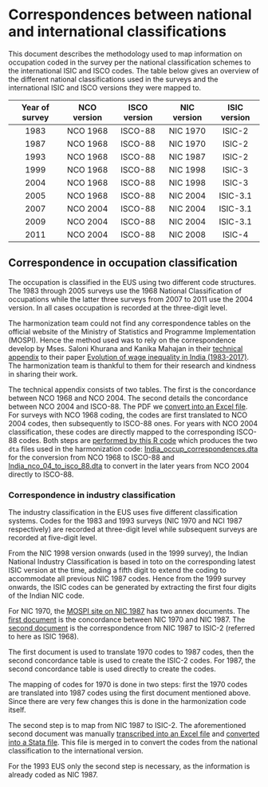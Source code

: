 # Correspondences between national and international classifications

This document describes the methodology used to map information on occupation coded in the survey per the national classification schemes to the international ISIC and ISCO codes. The table below gives an overview of the different national classifications used in the surveys and the international ISIC and ISCO versions they were mapped to.

| Year of survey	| NCO version	| ISCO version	| NIC version	| ISIC version	|
| :----:		    | :----:	    | :----:	    | :----:	    | :----:	|
| 1983			    | NCO 1968	    | ISCO-88	    | NIC 1970	    | ISIC-2	|
| 1987			    | NCO 1968	    | ISCO-88	    | NIC 1970	    | ISIC-2	|
| 1993			    | NCO 1968	    | ISCO-88	    | NIC 1987	    | ISIC-2	|
| 1999			    | NCO 1968	    | ISCO-88	    | NIC 1998	    | ISIC-3	|
| 2004			    | NCO 1968	    | ISCO-88	    | NIC 1998	    | ISIC-3	|
| 2005			    | NCO 1968	    | ISCO-88	    | NIC 2004	    | ISIC-3.1	|
| 2007			    | NCO 2004	    | ISCO-88	    | NIC 2004	    | ISIC-3.1	|
| 2009			    | NCO 2004	    | ISCO-88	    | NIC 2004	    | ISIC-3.1	|
| 2011			    | NCO 2004	    | ISCO-88	    | NIC 2008	    | ISIC-4	|

## Correspondence in occupation classification

The occupation is classified in the EUS using two different code structures. The 1983 through 2005 surveys use the 1968 National Classification of occupations while the latter three surveys from 2007 to 2011 use the 2004 version. In all cases occupation is recorded at the three-digit level.

The harmonization team could not find any correspondence tables on the official website of the Ministry of Statistics and Programme Implementation (MOSPI). Hence the method used was to rely on the correspondence develop by Mses. Saloni Khurana and Kanika Mahajan in their [technical appendix](utilities/NCO_concordance.pdf) to their paper [Evolution of wage inequality in India (1983-2017)](utilities/wp2020-167.pdf). The harmonization team is thankful to them for their research and kindness in sharing their work.

The technical appendix consists of two tables. The first is the concordance between NCO 1968 and NCO 2004. The second details the concordance between NCO 2004 and ISCO-88. The PDF we [convert into an Excel file](utilities/occupation_correspondences.xlsx). For surveys with NCO 1968 coding, the codes are first translated to NCO 2004 codes, then subsequently to ISCO-88 ones. For years with NCO 2004 classification, these codes are directly mapped to the corresponding ISCO-88 codes. Both steps are [performed by this R code](utilities/convert_occup_concordance_to_dta.R) which produces the two `dta` files used in the harmonization code: [India_occup_correspondences.dta](utilities/Additional%20Data/India_occup_correspondences.dta) for the conversion from NCO 1968 to ISCO-88 and [India_nco_04_to_isco_88.dta](utilities/Additional%20Data/India_nco_04_to_isco_88.dta) to convert in the later years from NCO 2004 directly to ISCO-88.

### Correspondence in industry classification

The industry classification in the EUS uses five different classification systems. Codes for the 1983 and 1993 surveys (NIC 1970 and NCI 1987 respectively) are recorded at three-digit level while subsequent surveys are recorded at five-digit level.

From the NIC 1998 version onwards (used in the 1999 survey), the Indian National Industry Classification is based in toto on the corresponding latest ISIC version at the time, adding a fifth digit to extend the coding to accommodate all previous NIC 1987 codes. Hence from the 1999 survey onwards, the ISIC codes can be generated by extracting the first four digits of the Indian NIC code.

For NIC 1970, the [MOSPI site on NIC 1987](http://mospi.nic.in/classification/national-industrial-classification/national-industrial-classification-1987) has two annex documents. The [first document](utilities/annexure_1_NIC1987.pdf) is the concordance between NIC 1970 and NIC 1987. The [second document](utilities/annexure_2_NIC1987.pdf) is the correspondence from NIC 1987 to ISIC-2 (referred to here as ISIC 1968).

The first document is used to translate 1970 codes to 1987 codes, then the second concordance table is used to create the ISIC-2 codes. For 1987, the second concordance table is used directly to create the codes.

The mapping of codes for 1970 is done in two steps: first the 1970 codes are translated into 1987 codes using the first document mentioned above. Since there are very few changes this is done in the harmonization code itself.

The second step is to map from NIC 1987 to ISIC-2. The aforementioned second document was manually [transcribed into an Excel file](utilities/nic_87_to_isic_68.xlsx) and [converted into a Stata file](utilities/nic87_to_isic2.dta). This file is merged in to convert the codes from the national classification to the international version.

For the 1993 EUS only the second step is necessary, as the information is already coded as NIC 1987.

